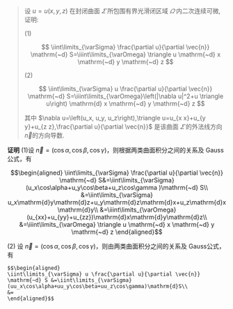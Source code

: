 >设 $u=u(x, y, z)$ 在封闭曲面 $\varSigma$ 所包围有界光滑闭区域 $\varOmega$ 内二次连续可微, 证明:
>
>(1)
>
>$$
\iint\limits_{\varSigma} \frac{\partial u}{\partial \vec{n}} \mathrm{~d} S=\iiint\limits_{\varOmega} \triangle u \mathrm{~d} x \mathrm{~d} y \mathrm{~d} z
$$
>
>(2)
>
>$$
\iint\limits_{\varSigma} u \frac{\partial u}{\partial \vec{n}} \mathrm{~d} S=\iiint\limits_{\varOmega}\left(|\nabla u|^2+u \triangle u\right) \mathrm{d} x \mathrm{~d} y \mathrm{~d} z
$$
>
>其中 $\nabla u=\left(u_x, u_y, u_z\right),\triangle u=u_{x x}+u_{y y}+u_{z z},\frac{\partial u}{\partial \vec{n}}$ 是该曲面 $\varSigma$ 的外法线方向 $\vec{n}$的方向导数.

$\textbf{证明}$ (1)设 $\vec{n}=(\cos\alpha,\cos\beta,\cos\gamma)$，则根据两类曲面积分之间的关系及 $\mathrm{Gauss}$公式，有

$$\begin{aligned}
\iint\limits_{\varSigma} \frac{\partial u}{\partial \vec{n}} \mathrm{~d} S&=\iint\limits_{\varSigma} (u_x\cos\alpha+u_y\cos\beta+u_z\cos\gamma )\mathrm{~d} S\\
&=\iint\limits_{\varSigma} u_x\mathrm{d}y\mathrm{d}z+u_y\mathrm{d}z\mathrm{d}x+u_z\mathrm{d}x\mathrm{d}y\\
&=\iiint\limits_{\varOmega}(u_{xx}+u_{yy}+u_{zz})\mathrm{d}x\mathrm{d}y\mathrm{d}z\\
&=\iiint\limits_{\varOmega} \triangle u \mathrm{~d} x \mathrm{~d} y \mathrm{~d} z
\end{aligned}$$

(2) 设 $\vec{n}=(\cos\alpha,\cos\beta,\cos\gamma)$，则由两类曲面积分之间的关系及 $\mathrm{Gauss}$公式，有

    $$\begin{aligned}
    \iint\limits_{\varSigma} u \frac{\partial u}{\partial \vec{n}} \mathrm{~d} S &=\iint\limits_{\varSigma}(uu_x\cos\alpha+uu_y\cos\beta+uu_z\cos\gamma)\mathrm{d}S\\
    &=
    \end{aligned}$$

